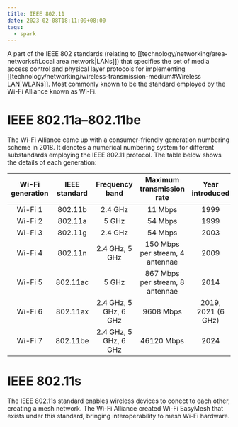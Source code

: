 ```yaml
---
title: IEEE 802.11
date: 2023-02-08T18:11:09+08:00
tags:
  - spark
---
```


A part of the IEEE 802 standards (relating to [[technology/networking/area-networks#Local area network|LANs]]) that specifies the set of media access control and physical layer protocols for implementing [[technology/networking/wireless-transmission-medium#Wireless LAN|WLANs]]. Most commonly known to be the standard employed by the Wi-Fi Alliance known as Wi-Fi.

# IEEE 802.11a–802.11be

The Wi-Fi Alliance came up with a consumer-friendly generation numbering scheme in 2018. It denotes a numerical numbering system for different substandards employing the IEEE 802.11 protocol. The table below shows the details of each generation:

| Wi-Fi generation | IEEE standard | Frequency band | Maximum transmission rate | Year introduced |
|:-:|:-:|:-:|:-:|:-:|
| Wi-Fi 1 | 802.11b | 2.4 GHz | 11 Mbps | 1999 |
| Wi-Fi 2 | 802.11a | 5 GHz | 54 Mbps | 1999 |
| Wi-Fi 3 | 802.11g | 2.4 GHz | 54 Mbps | 2003 |
| Wi-Fi 4 | 802.11n | 2.4 GHz, 5 GHz | 150 Mbps per stream, 4 antennae | 2009 |
| Wi-Fi 5 | 802.11ac | 5 GHz | 867 Mbps per stream, 8 antennae | 2014 |
| Wi-Fi 6 | 802.11ax | 2.4 GHz, 5 GHz, 6 GHz | 9608 Mbps | 2019, 2021 (6 GHz) |
| Wi-Fi 7 | 802.11be | 2.4 GHz, 5 GHz, 6 GHz | 46120 Mbps | 2024 |

# IEEE 802.11s

The IEEE 802.11s standard enables wireless devices to conect to each other, creating a mesh network. The Wi-Fi Alliance created Wi-Fi EasyMesh that exists under this standard, bringing interoperability to mesh Wi-Fi hardware.